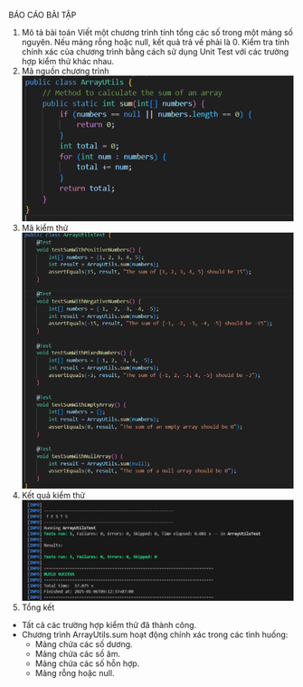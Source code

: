 BÁO CÁO BÀI TẬP 
1. Mô tả bài toán
Viết một chương trình tính tổng các số trong một mảng số nguyên. Nếu mảng rỗng hoặc null, kết quả trả về phải là 0. Kiểm tra tính chính xác của chương trình bằng cách sử dụng Unit Test với các trường hợp kiểm thử khác nhau.
2. Mã nguồn chương trình
 ![Mô tả ảnh]( https://github.com/miha6824/image/blob/main/Screenshot%202025-01-06%20120514.png)
3. Mã kiểm thử
![Mô tả ảnh](https://github.com/miha6824/image/blob/main/Screenshot%202025-01-06%20120603.png)
4. Kết quả kiểm thử
![Mô tả ảnh](https://github.com/miha6824/image/blob/main/Screenshot%202025-01-06%20092700.png)
5. Tổng kết
- Tất cả các trường hợp kiểm thử đã thành công.
- Chương trình ArrayUtils.sum hoạt động chính xác trong các tình huống:
   + Mảng chứa các số dương.
   + Mảng chứa các số âm.
   + Mảng chứa các số hỗn hợp.
   + Mảng rỗng hoặc null.
